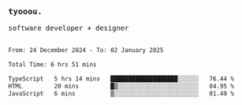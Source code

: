 <samp>
   <h3>tyooou.</h3>
   software developer + designer
   <br/><br/>
  <!--START_SECTION:waka-->

```txt
From: 24 December 2024 - To: 02 January 2025

Total Time: 6 hrs 51 mins

TypeScript   5 hrs 14 mins   ███████████████████░░░░░░   76.44 %
HTML         20 mins         █▒░░░░░░░░░░░░░░░░░░░░░░░   04.95 %
JavaScript   6 mins          ▒░░░░░░░░░░░░░░░░░░░░░░░░   01.49 %
```

<!--END_SECTION:waka-->
</samp>
